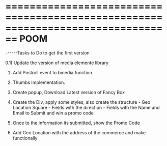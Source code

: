 ================================================================================
                                  POOM
================================================================================

------Tasks to Do to get the first version

0.1) Update the version of media elemente library 

1) Add Postroll event to bmedia function

2) Thumbs Implementation.

3) Create popup, Download Latest version of Fancy Box

4) Create the Div, apply some styles, also create the structure
        - Geo Location Square
        - Fields with the direction
        - Fields with the Name and Email to Submit and win a promo code

5) Once to the information its submitted, show the Promo Code

6) Add Geo Location with the address of the commerce and make functionally
